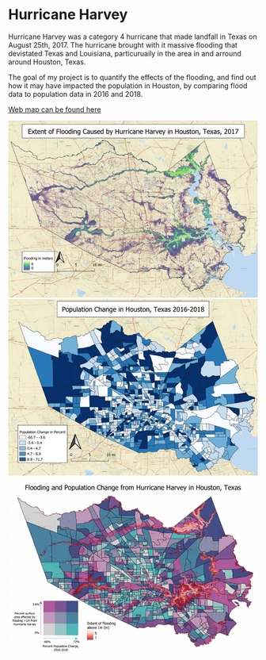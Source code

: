 # Hurricane Harvey

Hurricane Harvey was a category 4 hurricane that made landfall in Texas on August 25th, 2017. The hurricane brought with it massive flooding that devistated Texas and Louisiana, particuruaily in the area in and arround around Houston, Texas.

The goal of my project is to quantify the effects of the flooding, and find out how it may have impacted the population in Houston, by comparing flood data to population data in 2016 and 2018.





[Web map can be found here](qgis2web_2021_05_20-03_26_41_707581/index.html)

<img src="images/raster.png"/>

<img src="images/vector.png"/>

<img src="images/bivariate_map.png"/>
